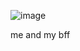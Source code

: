 ![image](https://github.com/user-attachments/assets/bf078c3f-28f3-45e0-a991-41f17c0b3db0)

me and my bff
<!---
dianavenicia/dianavenicia is a ✨ special ✨ repository because its `README.md` (this file) appears on your GitHub profile.
You can click the Preview link to take a look at your changes.
--->
